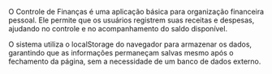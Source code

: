 O Controle de Finanças é uma aplicação básica para organização financeira pessoal. Ele permite que os usuários registrem suas receitas e despesas, ajudando no controle e no acompanhamento do saldo disponível.

O sistema utiliza o localStorage do navegador para armazenar os dados, garantindo que as informações permaneçam salvas mesmo após o fechamento da página, sem a necessidade de um banco de dados externo.